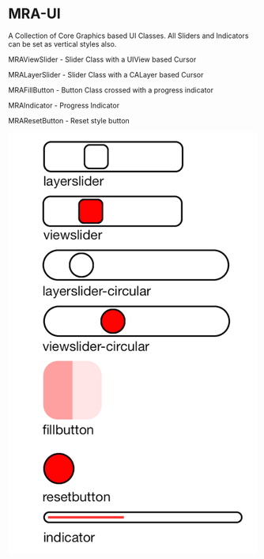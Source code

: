 MRA-UI
==============

A Collection of Core Graphics based UI Classes. All Sliders and Indicators can be set as vertical styles also.

MRAViewSlider - Slider Class with a UIView based Cursor

MRALayerSlider - Slider Class with a CALayer based Cursor

MRAFillButton - Button Class crossed with a progress indicator

MRAIndicator - Progress Indicator

MRAResetButton - Reset style button

![ScreenShot](/screenshot.png)
